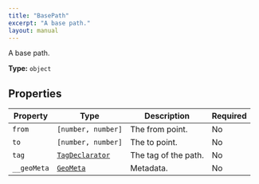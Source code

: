 ```yaml
---
title: "BasePath"
excerpt: "A base path."
layout: manual
---
```


A base path.

**Type:** `object`






## Properties

| Property | Type | Description | Required |
|----------|------|-------------|----------|
| `from` |`[number, number]`| The from point. | No |
| `to` |`[number, number]`| The to point. | No |
| `tag` |[`TagDeclarator`](/docs/kcl/types#tag-declaration)| The tag of the path. | No |
| `__geoMeta` |[`GeoMeta`](/docs/kcl/types/GeoMeta)| Metadata. | No |


